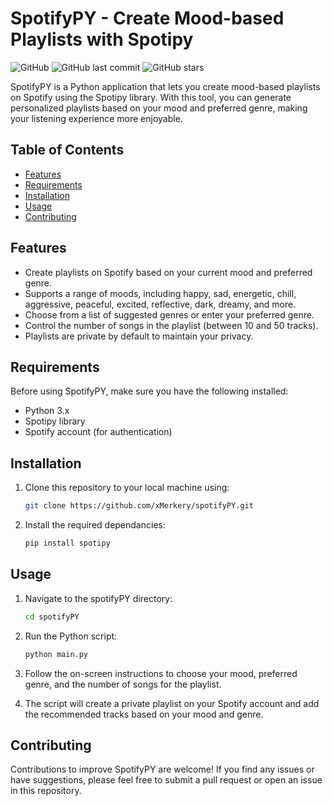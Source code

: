 # SpotifyPY - Create Mood-based Playlists with Spotipy

![GitHub](https://img.shields.io/github/license/xMerkery/spotifyPY)
![GitHub last commit](https://img.shields.io/github/last-commit/xMerkery/spotifyPY)
![GitHub stars](https://img.shields.io/github/stars/xMerkery/spotifyPY?style=social)

SpotifyPY is a Python application that lets you create mood-based playlists on Spotify using the Spotipy library. With this tool, you can generate personalized playlists based on your mood and preferred genre, making your listening experience more enjoyable.

## Table of Contents
- [Features](#features)
- [Requirements](#requirements)
- [Installation](#installation)
- [Usage](#usage)
- [Contributing](#contributing)

## Features

- Create playlists on Spotify based on your current mood and preferred genre.
- Supports a range of moods, including happy, sad, energetic, chill, aggressive, peaceful, excited, reflective, dark, dreamy, and more.
- Choose from a list of suggested genres or enter your preferred genre.
- Control the number of songs in the playlist (between 10 and 50 tracks).
- Playlists are private by default to maintain your privacy.

## Requirements

Before using SpotifyPY, make sure you have the following installed:

- Python 3.x
- Spotipy library
- Spotify account (for authentication)

## Installation

1. Clone this repository to your local machine using:

   ```bash
   git clone https://github.com/xMerkery/spotifyPY.git

2. Install the required dependancies:
   ```bash
   pip install spotipy

## Usage 

1. Navigate to the spotifyPY directory:
   ```bash
   cd spotifyPY
2. Run the Python script:
   ```bash
   python main.py
3. Follow the on-screen instructions to choose your mood, preferred genre, and the number of songs for the playlist.

4. The script will create a private playlist on your Spotify account and add the recommended tracks based on your mood and genre.

## Contributing

Contributions to improve SpotifyPY are welcome! If you find any issues or have suggestions, please feel free to submit a pull request or open an issue in this repository.
